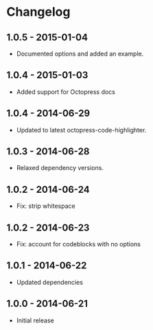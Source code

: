 # Changelog

## 1.0.5 - 2015-01-04
- Documented options and added an example.

## 1.0.4 - 2015-01-03
- Added support for Octopress docs

## 1.0.4 - 2014-06-29
- Updated to latest octopress-code-highlighter.

## 1.0.3 - 2014-06-28
- Relaxed dependency versions.

## 1.0.2 - 2014-06-24
- Fix: strip whitespace

## 1.0.2 - 2014-06-23
- Fix: account for codeblocks with no options

## 1.0.1 - 2014-06-22
- Updated dependencies

## 1.0.0 - 2014-06-21
- Initial release
